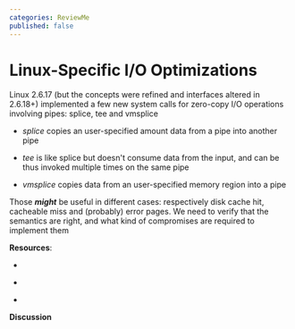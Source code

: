 ```yaml
---
categories: ReviewMe
published: false
---
```

# Linux-Specific I/O Optimizations

Linux 2.6.17 (but the concepts were refined and interfaces altered in
2.6.18+) implemented a few new system calls for zero-copy I/O operations
involving pipes: splice, tee and vmsplice

  - *splice* copies an user-specified amount data from a pipe into
    another pipe

  - *tee* is like splice but doesn't consume data from the input, and
    can be thus invoked multiple times on the same pipe

  - *vmsplice* copies data from an user-specified memory region into a
    pipe

Those ***might*** be useful in different cases: respectively disk cache
hit, cacheable miss and (probably) error pages. We need to verify that
the semantics are right, and what kind of compromises are required to
implement them

**Resources**:

  - [](http://lwn.net/Articles/178199/)

  - [](http://lwn.net/Articles/179492/)

  - [](http://lwn.net/Articles/181169/)

**Discussion**
